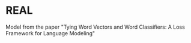 # REAL
Model from the paper "Tying Word Vectors and Word Classifiers: A Loss Framework for Language Modeling"

